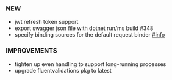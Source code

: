 ### NEW
- jwt refresh token support
- export swagger json file with dotnet run/ms build #348
- specify binding sources for the default request binder [#info](https://discord.com/channels/933662816458645504/1045775010226253876)

### IMPROVEMENTS
- tighten up even handling to support long-running processes
- upgrade fluentvalidations pkg to latest